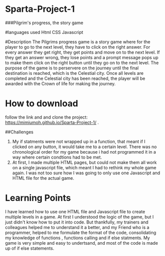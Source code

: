 # Sparta-Project-1
###Pilgrim's progress, the story game

#languages used
Html
CSS
Javascript

#Description
The Pilgrims progress game is a story game where for the player to go to the next level, they have to click on the right answer. For every answer they get right, they get points and move on to the next level. If they get an answer wrong, they lose points and a prompt message pops up to make them click on the right button until they go on to the next level. The purpose of the game is to perservere on the journey until the final destination is reached, which is the Celestial city. Once all levels are completed and the Celestial city has been reached, the player will be awarded with the Crown of life for making the journey.

# How to download 
follow the link and and clone the project: https://mimiumoh.github.io/Sparta-Project-1/ .

##Challenges 
1) My if statments were not wrapped up in a function, that meant if I clicked on any button, it would take me to a certain level. There was no chronological order for my game because i had not programmed it in a way where certain condtions had to be met. 
2) At first, I made multiple HTML pages, but could not make them all work on a single javascript file, which meant I had to rethink my whole game again. I was not too sure how I was going to only use one Javascript and HTML file for the actual game.

# Learning Points
 I have learned how to use one HTML file and Javascript file to create multiple levels in  a game. At first I understood the logic of the game, but I just didn't know how to put it into code. But thankfully, my trainers and colleagues helped me to understand it a better, and my Friend who is a programmer, helped to me formulate the format of the code, consolidating my knowledge of functions , functions calling and if else statments. My game is very simple and easy to undertsand, and most of the code is made up of if else statements.

